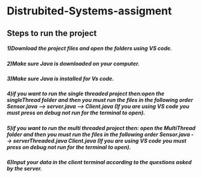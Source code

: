 # Distrubited-Systems-assigment
## Steps to run the project
##### 1)Download the project files and open the folders using VS code.
##### 2)Make sure Java is downloaded on your computer.
##### 3)Make sure Java is installed for Vs code.
##### 4)if you want to run the single threaded project then:open the singleThread folder and then you must run the files in the following order Sensor.java --> server.java --> Client.java (If you are using VS code you must press on debug not run for the terminal to open).
##### 5)if you want to run the multi threaded project then: open the MultiThread folder and then you must run the files in the following order Sensor.java --> serverThreaded.java Client.java (If you are using VS code you must press on debug not run for the terminal to open).
##### 6)Input your data in the client terminal according to the questions asked by the server.
